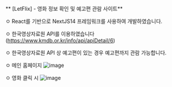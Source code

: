 ** [LetFlix] - 영화 정보 확인 및 예고편 관람 사이트**

ㅇ React를 기반으로 NextJS14 프레임워크를 사용하여 개발하였습니다.

ㅇ 한국영상자료원 API를 이용하였습니다 (https://www.kmdb.or.kr/info/api/apiDetail/6)

ㅇ 한국영상자료원 API 상 예고편이 있는 경우 예고편까지 관람 가능합니다.

ㅇ 메인 홈페이지
![image](https://github.com/doitjustgo/LetFlix/assets/24933367/9738a739-29e9-4b74-9907-bc15036df058)

ㅇ 영화 클릭 시
![image](https://github.com/doitjustgo/LetFlix/assets/24933367/56209337-5b91-449e-9b87-a2d36d5c9508)
